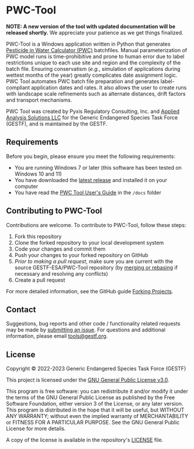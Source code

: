 # PWC-Tool
**NOTE:  A new version of the tool with updated documentation will be released shortly.**  We appreciate your patience as we get things finalized.

PWC-Tool is a Windows application written in Python that generates [Pesticide in Water Calculator (PWC)](https://www.epa.gov/pesticide-science-and-assessing-pesticide-risks/models-pesticide-risk-assessment#PWC) batchfiles.  Manual parameterization of PWC model runs is time-prohibitive and prone to human error due to label restrictions unique to each use site and region and the complexity of the batch file​.  Ensuring conservatism (_e.g._, simulation of applications during wettest months of the year) greatly complicates date assignment logic.  ​PWC Tool automates PWC batch file preparation and generates label-compliant application dates and rates. It also allows the user to create runs with landscape scale refinements such as alternate distances, drift factors and transport mechanisms.

PWC Tool was created by Pyxis Regulatory Consulting, Inc. and [Applied Analysis Solutions LLC](http://appliedanalysis.solutions/) for the Generic Endangered Species Task Force (GESTF), and is maintained by the GESTF.

## [](https://github.com/gestf-esa/pwc-tool/README.md#requirements)Requirements

Before you begin, please ensure you meet the following requirements:

-   You are running Windows 7 or later (this software has been tested on Windows 10 and 11)
-   You have downloaded the [latest release](https://github.com/GESTF-ESA/PWC-Tool/releases) and installed it on your computer
-   You have read the [PWC Tool User's Guide](https://github.com/GESTF-ESA/PWC-Tool/docs/PWCToolUsersGuide.pdf) in the `/docs` folder

## [](https://github.com/gestf-esa/udl-tools/README.md#contributing-to-pwc-tool)Contributing to PWC-Tool

Contributions are welcome.  To contribute to PWC-Tool, follow these steps:
1.  Fork this repository
2.  Clone the forked repository to your local development system
3.  Code your changes and commit them
4.  Push your changes to your forked repository on GitHub
5.  _Prior to making a pull request_, make sure you are current with the source GESTF-ESA/PWC-Tool repository (by [merging or rebasing](https://www.atlassian.com/git/tutorials/merging-vs-rebasing#the-golden-rule-of-rebasing) if necessary and resolving any conflicts)
6.  Create a pull request

For more detailed information, see the GitHub guide [Forking Projects](https://guides.github.com/activities/forking/).

## [](https://github.com/gestf-esa/pwc-tool/README.md#contact)Contact

Suggestions, bug reports and other code / functionality related requests may be made by [submitting an issue](https://github.com/GESTF-ESA/PWC-Tool/issues).  For questions and additional information, please email [tools@gestf.org](mailto:tools@gestf.org).

## [](https://github.com/gestf-esa/pwc-tool/README.md#license)License

Copyright &copy; 2022-2023 Generic Endangered Species Task Force (GESTF)

This project is licensed under the [GNU General Public License v3.0](https://github.com/GESTF-ESA/PWC-Tool/blob/main/LICENSE).

This program is free software: you can redistribute it and/or modify it under the terms of the GNU General Public License as published by the Free Software Foundation, either version 3 of the License, or any later version.  This program is distributed in the hope that it will be useful, but WITHOUT ANY WARRANTY; without even the implied warranty of 
MERCHANTABILITY or FITNESS FOR A PARTICULAR PURPOSE.  See the GNU General Public License for more details.

A copy of the license is available in the repository's [LICENSE](https://github.com/GESTF-ESA/PWC-Tool/LICENSE) file.
